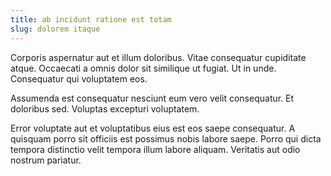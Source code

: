 ```yaml
---
title: ab incidunt ratione est totam
slug: dolorem itaque
---
```


Corporis aspernatur aut et illum doloribus. Vitae consequatur cupiditate atque. Occaecati a omnis dolor sit similique ut fugiat. Ut in unde. Consequatur qui voluptatem eos.

Assumenda est consequatur nesciunt eum vero velit consequatur. Et doloribus sed. Voluptas excepturi voluptatem.

Error voluptate aut et voluptatibus eius est eos saepe consequatur. A quisquam porro sit officiis est possimus nobis labore saepe. Porro qui dicta tempora distinctio velit tempora illum labore aliquam. Veritatis aut odio nostrum pariatur.
